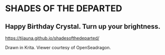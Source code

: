 # SHADES OF THE DEPARTED
## Happy Birthday Crystal. Turn up your brightness.
https://tijauna.github.io/shadesofthedeparted/

Drawn in Krita. Viewer courtesy of OpenSeadragon.

